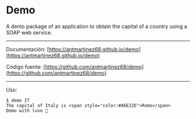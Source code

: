 # Demo

A demo package of an application to obtain the capital of a country using a SOAP web service.

---

Documentación: [https://antmartinez68.github.io/demo](https://antmartinez68.github.io/demo)

Código fuente: [https://github.com/antmartinez68/demo](https://github.com/antmartinez68/demo)

---

Uso:

<div class="termy">

```console
$ demo IT
The capital of Italy is <span style="color:#A6E22E">Rome</span>
Demo with love 💜

```

</div>
